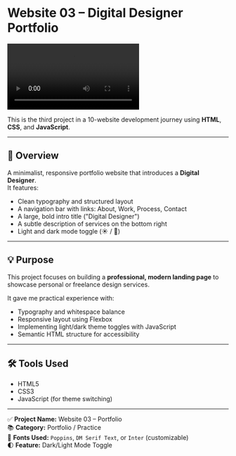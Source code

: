# Website 03 – Digital Designer Portfolio

![Landing Page Screenshot](./Portfolio.mp4)

This is the third project in a 10-website development journey using **HTML**, **CSS**, and **JavaScript**.

---

## 📌 Overview

A minimalist, responsive portfolio website that introduces a **Digital Designer**.  
It features:
- Clean typography and structured layout  
- A navigation bar with links: About, Work, Process, Contact  
- A large, bold intro title ("Digital Designer")  
- A subtle description of services on the bottom right  
- Light and dark mode toggle (☀️ / 🌙)

---

## 💡 Purpose

This project focuses on building a **professional, modern landing page** to showcase personal or freelance design services.  

It gave me practical experience with:
- Typography and whitespace balance  
- Responsive layout using Flexbox  
- Implementing light/dark theme toggles with JavaScript  
- Semantic HTML structure for accessibility

---

## 🛠 Tools Used

- HTML5  
- CSS3  
- JavaScript (for theme switching)

---

✅ **Project Name:** Website 03 – Portfolio  
📚 **Category:** Portfolio / Practice  
🎨 **Fonts Used:** `Poppins`, `DM Serif Text`, or `Inter` (customizable)  
🌓 **Feature:** Dark/Light Mode Toggle  
